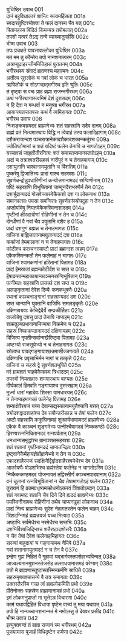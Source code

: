 युधिष्ठिर उवाच	001  
दानं बहुविधाकारं शान्तिः सत्यमहिंसता	001a  
स्वदारतुष्टिश्चोक्ता ते फलं दानस्य चैव यत्	001c  
पितामहस्य विदितं किमन्यत्र तपोबलात्	002a  
तपसो यत्परं तेऽद्य तन्मे व्याख्यातुमर्हसि	002c  
भीष्म उवाच	003  
तपः प्रचक्षते यावत्तावल्लोका युधिष्ठिर	003a  
मतं मम तु कौन्तेय तपो नानशनात्परम्	003c  
अत्राप्युदाहरन्तीममितिहासं पुरातनम्	004a  
भगीरथस्य संवादं ब्रह्मणश्च महात्मनः	004c  
अतीत्य सुरलोकं च गवां लोकं च भारत	005a  
ऋषिलोकं च सोऽगच्छद्भगीरथ इति श्रुतिः	005c  
तं दृष्ट्वा स वचः प्राह ब्रह्मा राजन्भगीरथम्	006a  
कथं भगीरथागास्त्वमिमं देशं दुरासदम्	006c  
न हि देवा न गन्धर्वा न मनुष्या भगीरथ	007a  
आयान्त्यतप्ततपसः कथं वै त्वमिहागतः	007c  
भगीरथ उवाच	008  
निःशङ्कमन्नमददं ब्राह्मणेभ्यः शतं सहस्राणि सदैव दानम्	008a  
ब्राह्मं व्रतं नित्यमास्थाय विद्धि न त्वेवाहं तस्य फलादिहागाम्	008c  
दशैकरात्रान्दश पञ्चरात्रानेकादशैकादशकान्क्रतूंश्च	009a  
ज्योतिष्टोमानां च शतं यदिष्टं फलेन तेनापि च नागतोऽहम्	009c  
यच्चावसं जाह्नवीतीरनित्यः शतं समास्तप्यमानस्तपोऽहम्	010a  
अदां च तत्राश्वतरीसहस्रं नारीपुरं न च तेनाहमागाम्	010c  
दशायुतानि चाश्वानामयुतानि च विंशतिम्	011a  
पुष्करेषु द्विजातिभ्यः प्रादां गाश्च सहस्रशः	011c  
सुवर्णचन्द्रोडुपधारिणीनां कन्योत्तमानामददं स्रग्विणीनाम्	012a  
षष्टिं सहस्राणि विभूषितानां जाम्बूनदैराभरणैर्न तेन	012c  
दशार्बुदान्यददं गोसवेज्यास्वेकैकशो दश गा लोकनाथ	013a  
समानवत्साः पयसा समन्विताः सुवर्णकांस्योपदुहा न तेन	013c  
अप्तोर्यामेषु नियतमेकैकस्मिन्दशाददम्	014a  
गृष्टीनां क्षीरदात्रीणां रोहिणीनां न तेन च	014c  
दोग्ध्रीणां वै गवां चैव प्रयुतानि दशैव ह	015a  
प्रादां दशगुणं ब्रह्मन्न च तेनाहमागतः	015c  
वाजिनां बाह्लिजातानामयुतान्यददं दश	016a  
कर्काणां हेममालानां न च तेनाहमागतः	016c  
कोटीश्च काञ्चनस्याष्टौ प्रादां ब्रह्मन्दश त्वहम्	017a  
एकैकस्मिन्क्रतौ तेन फलेनाहं न चागतः	017c  
वाजिनां श्यामकर्णानां हरितानां पितामह	018a  
प्रादां हेमस्रजां ब्रह्मन्कोटीर्दश च सप्त च	018c  
ईषादन्तान्महाकायान्काञ्चनस्रग्विभूषितान्	019a  
पत्नीमतः सहस्राणि प्रायच्छं दश सप्त च	019c  
अलङ्कृतानां देवेश दिव्यैः कनकभूषणैः	020a  
रथानां काञ्चनाङ्गानां सहस्राण्यददं दश	020c  
सप्त चान्यानि युक्तानि वाजिभिः समलङ्कृतैः	020e  
दक्षिणावयवाः केचिद्वेदैर्ये सम्प्रकीर्तिताः	021a  
वाजपेयेषु दशसु प्रादां तेनापि नाप्यहम्	021c  
शक्रतुल्यप्रभावानामिज्यया विक्रमेण च	022a  
सहस्रं निष्ककण्ठानामददं दक्षिणामहम्	022c  
विजित्य नृपतीन्सर्वान्मखैरिष्ट्वा पितामह	023a  
अष्टभ्यो राजसूयेभ्यो न च तेनाहमागतः	023c  
स्रोतश्च यावद्गङ्गायाश्छन्नमासीज्जगत्पते	024a  
दक्षिणाभिः प्रवृत्ताभिर्मम नागां च तत्कृते	024c  
वाजिनां च सहस्रे द्वे सुवर्णशतभूषिते	025a  
वरं ग्रामशतं चाहमेकैकस्य त्रिधाददम्	025c  
तपस्वी नियताहारः शममास्थाय वाग्यतः	025e  
दीर्घकालं हिमवति गङ्गायाश्च दुरुत्सहाम्	026a  
मूर्ध्ना धारां महादेवः शिरसा यामधारयत्	026c  
न तेनाप्यहमागच्छं फलेनेह पितामह	026e  
शम्याक्षेपैरयजं यच्च देवान्सद्यस्कानामयुतैश्चापि यत्तत्	027a  
त्रयोदशद्वादशाहांश्च देव सपौण्डरीकान्न च तेषां फलेन	027c  
अष्टौ सहस्राणि ककुद्मिनामहं शुक्लर्षभाणामददं ब्राह्मणेभ्यः	028a  
एकैकं वै काञ्चनं शृङ्गमेभ्यः पत्नीश्चैषामददं निष्ककण्ठीः	028c  
हिरण्यरत्ननिचितानददं रत्नपर्वतान्	029a  
धनधान्यसमृद्धांश्च ग्रामाञ्शतसहस्रशः	029c  
शतं शतानां गृष्टीनामददं चाप्यतन्द्रितः	030a  
इष्ट्वानेकैर्महायज्ञैर्ब्राह्मणेभ्यो न तेन च	030c  
एकादशाहैरयजं सदक्षिणैर्द्विर्द्वादशाहैरश्वमेधैश्च देव	031a  
आर्कायणैः षोडशभिश्च ब्रह्मंस्तेषां फलेनेह न चागतोऽस्मि	031c  
निष्कैककण्ठमददं योजनायतं तद्विस्तीर्णं काञ्चनपादपानाम्	032a  
वनं चूतानां रत्नविभूषितानां न चैव तेषामागतोऽहं फलेन	032c  
तुरायणं हि व्रतमप्रधृष्यमक्रोधनोऽकरवं त्रिंशतोऽब्दान्	033a  
शतं गवामष्ट शतानि चैव दिने दिने ह्यददं ब्राह्मणेभ्यः	033c  
पयस्विनीनामथ रोहिणीनां तथैव चाप्यनडुहां लोकनाथ	034a  
प्रादां नित्यं ब्राह्मणेभ्यः सुरेश नेहागतस्तेन फलेन चाहम्	034c  
त्रिंशदग्निमहं ब्रह्मन्नयजं यच्च नित्यदा	035a  
अष्टाभिः सर्वमेधैश्च नरमेधैश्च सप्तभिः	035c  
दशभिर्विश्वजिद्भिश्च शतैरष्टादशोत्तरैः	036a  
न चैव तेषां देवेश फलेनाहमिहागतः	036c  
सरय्वां बाहुदायां च गङ्गायामथ नैमिषे	037a  
गवां शतानामयुतमददं न च तेन वै	037c  
इन्द्रेण गुह्यं निहितं वै गुहायां यद्भार्गवस्तपसेहाभ्यविन्दत्	038a  
जाज्वल्यमानमुशनस्तेजसेह तत्साधयामासमहं वरेण्यम्	038c  
ततो मे ब्राह्मणास्तुष्टास्तस्मिन्कर्मणि साधिते	039a  
सहस्रमृषयश्चासन्ये वै तत्र समागताः	039c  
उक्तस्तैरस्मि गच्छ त्वं ब्रह्मलोकमिति प्रभो	039e  
प्रीतेनोक्तः सहस्रेण ब्राह्मणानामहं प्रभो	040a  
इमं लोकमनुप्राप्तो मा भूत्तेऽत्र विचारणा	040c  
कामं यथावद्विहितं विधात्रा पृष्टेन वाच्यं तु मया यथावत्	041a  
तपो हि नान्यच्चानशनान्मतं मे नमोऽस्तु ते देववर प्रसीद	041c  
भीष्म उवाच	042  
इत्युक्तवन्तं तं ब्रह्मा राजानं स्म भगीरथम्	042a  
पूजयामास पूजार्हं विधिदृष्टेन कर्मणा	042c  
